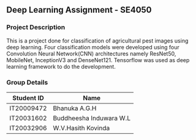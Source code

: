 ## Deep Learning Assignment - SE4050

### Project Description

This is a project done for classification of agricultural pest images using deep learning. Four classification models were developed using four Convolution Neural Network(CNN) architectures namely ResNet50, MobileNet, InceptionV3 and DenseNet121. Tensorflow was used as deep learning framework to do the development.

### Group Details

| Student ID | Name                    |
| ---------- | ----------------------- |
| IT20009472 | Bhanuka A.G.H           |
| IT20031602 | Buddheesha Induwara W.L |
| IT20032906 | W.V.Hasith Kovinda      |
